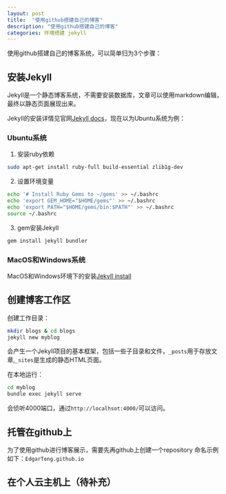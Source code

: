 ```yaml
---
layout: post
title:  "使用github搭建自己的博客"
description: "使用github搭建自己的博客"
categories: 环境搭建 jekyll
---
```

使用github搭建自己的博客系统，可以简单归为3个步骤：

## 安装Jekyll 
Jekyll是一个静态博客系统，不需要安装数据库，文章可以使用markdown编辑，最终以静态页面展现出来。

Jekyll的安装详情见官网[Jekyll docs][jekyll-docs]，现在以为Ubuntu系统为例：

### Ubuntu系统
1. 安装ruby依赖
```sh
sudo apt-get install ruby-full build-essential zlib1g-dev
```

2. 设置环境变量
```sh
echo '# Install Ruby Gems to ~/gems' >> ~/.bashrc
echo 'export GEM_HOME="$HOME/gems"' >> ~/.bashrc
echo 'export PATH="$HOME/gems/bin:$PATH"' >> ~/.bashrc
source ~/.bashrc
```

3. gem安装Jekyll
```sh
gem install jekyll bundler
```

### MacOS和Windows系统
MacOS和Windows环境下的安装[Jekyll install][jekyll-install]

## 创建博客工作区

创建工作目录：
```sh
mkdir blogs & cd blogs
jekyll new myblog
```
会产生一个Jekyll项目的基本框架，包括一些子目录和文件，`_posts`用于存放文章,`_sites`是生成的静态HTML页面。

在本地运行：
```sh
cd myblog
bundle exec jekyll serve
```
会侦听4000端口，通过`http://localhsot:4000/`可以访问。

## 托管在github上
为了使用github进行博客展示，需要先再github上创建一个repository
命名示例如下：`EdgarTeng.github.io`


## 在个人云主机上（待补充）



[jekyll-docs]: https://jekyllrb.com/docs/
[jekyll-install]: https://jekyllrb.com/docs/installation/

